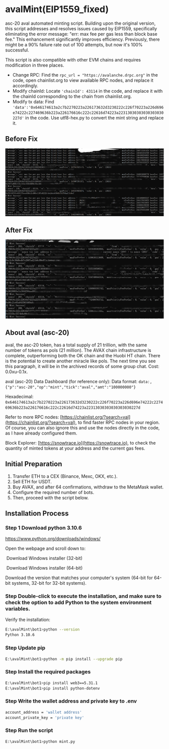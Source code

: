 # avalMint(EIP1559_fixed)
asc-20 aval automated minting script. Building upon the original version, this script addresses and resolves issues caused by EIP1559, specifically eliminating the error message: "err: max fee per gas less than block base fee." This enhancement significantly improves efficiency. Previously, there might be a 90% failure rate out of 100 attempts, but now it's 100% successful.



This script is also compatible with other EVM chains and requires modification in three places.

- Change RPC: Find the `rpc_url = "https://avalanche.drpc.org"` in the code, open chainlist.org to view available RPC nodes, and replace it accordingly.
- Modify chainId: Locate `'chainId': 43114` in the code, and replace it with the chainId corresponding to the chain from chainlist.org.
- Modify tx data: Find `'data':'0x646174613a2c7b2270223a226173632d3230222c226f70223a226d696e74222c227469636b223a226176616c222c22616d74223a22313030303030303030227d'` in the code. Use utf8-hex.py to convert the mint string and replace it.



## Before Fix

![snap_screen_1](1.png)

## After Fix

![snap_screen_2](2.png)



## About aval (asc-20)
aval, the asc-20 token, has a total supply of 21 trillion, with the same number of tokens as pols (21 million). The AVAX chain infrastructure is complete, outperforming both the OK chain and the Huobi HT chain. There is the potential to create another miracle like pols. The next time you see this paragraph, it will be in the archived records of some group chat. Cost: 0.0xu-0.1x.

aval (asc-20) Data Dashboard (for reference only):
Data format: `data:,{"p":"asc-20","op":"mint","tick":"aval","amt":"100000000"}`

Hexadecimal: `0x646174613a2c7b2270223a226173632d3230222c226f70223a226d696e74222c227469636b223a226176616c222c22616d74223a22313030303030303030227d`

Refer to more RPC nodes: [https://chainlist.org/?search=val](https://chainlist.org/?search=val), to find faster RPC nodes in your region. Of course, you can also ignore this and use the nodes directly in the code, as I have already configured them.

Block Explorer: [https://snowtrace.io](https://snowtrace.io), to check the quantity of minted tokens at your address and the current gas fees.



## Initial Preparation
1. Transfer ETH to a CEX (Binance, Mexc, OKX, etc.).
2. Sell ETH for USDT.
3. Buy AVAX, and after 64 confirmations, withdraw to the MetaMask wallet.
4. Configure the required number of bots.
5. Then, proceed with the script below.



## Installation Process

### Step 1 Download  python 3.10.6
https://www.python.org/downloads/windows/

Open the webpage and scroll down to:

​	Download Windows installer (32-bit)

​	Download Windows installer (64-bit)

Download the version that matches your computer's system (64-bit for 64-bit systems, 32-bit for 32-bit systems).

### Step Double-click to execute the installation, and make sure to check the option to add Python to the system environment variables. 

Verify the installation:

```bash
E:\avalMint\bot1>python --version
Python 3.10.6
```

### Step Update pip

```bash
E:\avalMint\bot1>python -m pip install --upgrade pip
```

### Step Install the required packages

```bash
E:\avalMint\bot1>pip install web3==5.31.1
E:\avalMint\bot1>pip install python-dotenv
```

### Step Write the wallet address and private key to .env
```bash
account_address = 'wallet address'
account_private_key = 'private key'
```

### Step Run the script

```bash
E:\avalMint\bot1>python mint.py
```




